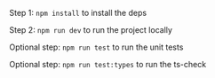 Step 1: `npm install` to install the deps

Step 2: `npm run dev` to run the project locally

Optional step: `npm run test` to run the unit tests

Optional step: `npm run test:types` to run the ts-check
